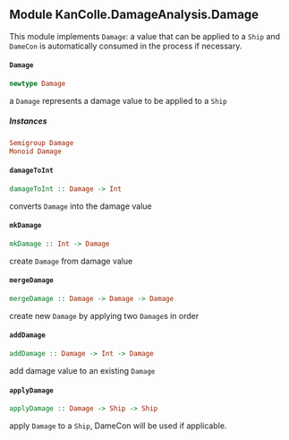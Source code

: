 ## Module KanColle.DamageAnalysis.Damage

This module implements `Damage`:
a value that can be applied to a `Ship`
and `DameCon` is automatically consumed in the process if necessary.

#### `Damage`

``` purescript
newtype Damage
```

a `Damage` represents a damage value to be applied
to a `Ship`

##### Instances
``` purescript
Semigroup Damage
Monoid Damage
```

#### `damageToInt`

``` purescript
damageToInt :: Damage -> Int
```

converts `Damage` into the damage value

#### `mkDamage`

``` purescript
mkDamage :: Int -> Damage
```

create `Damage` from damage value

#### `mergeDamage`

``` purescript
mergeDamage :: Damage -> Damage -> Damage
```

create new `Damage` by applying two `Damage`s in order

#### `addDamage`

``` purescript
addDamage :: Damage -> Int -> Damage
```

add damage value to an existing `Damage`

#### `applyDamage`

``` purescript
applyDamage :: Damage -> Ship -> Ship
```

apply `Damage` to a `Ship`, DameCon will be used if applicable.


